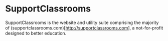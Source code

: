 SupportClassrooms
=================

SupportClassrooms is the website and utility suite comprising the majority of
(supportclassrooms.com)[http://supportclassrooms.com], a not-for-profit
designed to better education.  
